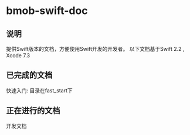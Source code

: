 # bmob-swift-doc

## 说明
提供Swift版本的文档，方便使用Swift开发的开发者。 以下文档基于Swift 2.2 , Xcode 7.3

## 已完成的文档
快速入门: 目录在fast_start下

## 正在进行的文档
开发文档